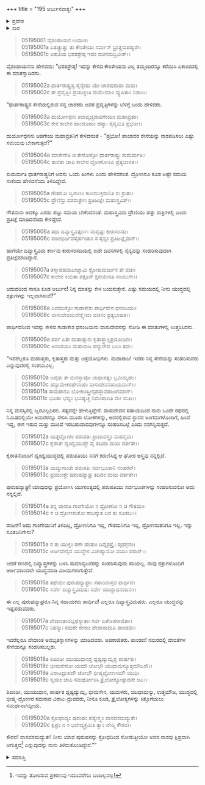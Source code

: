 +++
title = "195 ಅರ್ಜುನವಾಕ್ಯಃ"
+++

<details><summary>ಪ್ರವೇಶ</summary>


।।   ಓಂ ಓಂ ನಮೋ ನಾರಾಯಣಾಯ।।   ಶ್ರೀ ವೇದವ್ಯಾಸಾಯ ನಮಃ ।।

ಶ್ರೀ ಕೃಷ್ಣದ್ವೈಪಾಯನ ವೇದವ್ಯಾಸ ವಿರಚಿತ  

**ಶ್ರೀ ಮಹಾಭಾರತ**

**ಉದ್ಯೋಗ ಪರ್ವ**

**ಅಂಬೋಽಪಾಖ್ಯಾನ ಪರ್ವ**

**ಅಧ್ಯಾಯ 195**

</details>

<details><summary>ಸಾರ</summary>

“ಎಷ್ಟು ಸಮಯದಲ್ಲಿ ನೀನು ಯುದ್ಧದಲ್ಲಿ ಶತ್ರುಗಳನ್ನು ಇಲ್ಲವಾಗಿಸುವೆ?” ಎಂದು ಯುಧಿಷ್ಠಿರನು ಕೇಳಲು ಅರ್ಜುನನು “ವಾಸುದೇವನ ಸಹಾಯದಿಂದ ನಾನು ಒಂದೇ ರಥದಲ್ಲಿ ನಿಮಿಷದಲ್ಲಿಯೇ ಅಮರರನ್ನೂ ಸೇರಿಸಿ ಮೂರು ಲೋಕಗಳನ್ನು, ಅದರಲ್ಲಿರುವ ಸ್ಥಾವರ ಜಂಗಮಗಳೊಂದಿಗೆ, ಹಿಂದೆ ಇದ್ದ, ಈಗ ಇರುವ ಮತ್ತು ಮುಂದೆ ಇರಬಹುದಾದವುಗಳನ್ನೂ ಸಂಹರಿಸಬಲ್ಲೆ ಎಂದು ನನಗನ್ನಿಸುತ್ತದೆ” ಎಂದು ಹೇಳಿದುದು (1-20).


</details>


> 05195001 ವೈಶಂಪಾಯನ ಉವಾಚ।  
05195001a ಏತಚ್ಚ್ರುತ್ವಾ ತು ಕೌಂತೇಯಃ ಸರ್ವಾನ್ ಭ್ರಾತೄನುಪಹ್ವರೇ।  
05195001c ಆಹೂಯ ಭರತಶ್ರೇಷ್ಠ ಇದಂ ವಚನಮಬ್ರವೀತ್।।

ವೈಶಂಪಾಯನನು ಹೇಳಿದನು: “ಭರತಶ್ರೇಷ್ಠ! ಇದನ್ನು ಕೇಳಿದ ಕೌಂತೇಯನು ಎಲ್ಲ ತಮ್ಮಂದಿರನ್ನೂ ಕರೆಯಿಸಿ ಏಕಾಂತದಲ್ಲಿ ಈ ಮಾತನ್ನಾಡಿದನು.

> 05195002a ಧಾರ್ತರಾಷ್ಟ್ರಸ್ಯ ಸೈನ್ಯೇಷು ಯೇ ಚಾರಪುರುಷಾ ಮಮ।  
05195002c ತೇ ಪ್ರವೃತ್ತಿಂ ಪ್ರಯಚ್ಚಂತಿ ಮಮೇಮಾಂ ವ್ಯುಷಿತಾಂ ನಿಶಾಂ।।

“ಧಾರ್ತರಾಷ್ಟ್ರನ ಸೇನೆಯಲ್ಲಿರುವ ನನ್ನ ಚಾರಕರು ಅವರ ಪ್ರವೃತ್ತಿಗಳನ್ನು ಬೆಳಿಗ್ಗೆ ಬಂದು ಹೇಳಿದರು.

> 05195003a ದುರ್ಯೋಧನಃ ಕಿಲಾಪೃಚ್ಚದಾಪಗೇಯಂ ಮಹಾವ್ರತಂ।  
05195003c ಕೇನ ಕಾಲೇನ ಪಾಂಡೂನಾಂ ಹನ್ಯಾಃ ಸೈನ್ಯಮಿತಿ ಪ್ರಭೋ।।

ದುರ್ಯೋಧನನು ಆಪಗೇಯ ಮಹಾವ್ರತನಿಗೆ ಕೇಳಿದನಂತೆ - “ಪ್ರಭೋ! ಪಾಂಡವರ ಸೇನೆಯನ್ನು ನಾಶಪಡಿಸಲು ಎಷ್ಟು ಸಮಯವು ಬೇಕಾಗುತ್ತದೆ?”

> 05195004a ಮಾಸೇನೇತಿ ಚ ತೇನೋಕ್ತೋ ಧಾರ್ತರಾಷ್ಟ್ರಃ ಸುದುರ್ಮತಿಃ।  
05195004c ತಾವತಾ ಚಾಪಿ ಕಾಲೇನ ದ್ರೋಣೋಽಪಿ ಪ್ರತ್ಯಜಾನತ।।

ಸುದುರ್ಮತಿ ಧಾರ್ತರಾಷ್ಟ್ರನಿಗೆ ಅವನು ಒಂದು ತಿಂಗಳು ಎಂದು ಹೇಳಿದನಂತೆ. ದ್ರೋಣನೂ ಕೂಡ ಅಷ್ಟೇ ಸಮಯ ಸಾಕೆಂದು ಹೇಳಿದನೆಂದು ತಿಳಿದಿದ್ದೇವೆ.

> 05195005a ಗೌತಮೋ ದ್ವಿಗುಣಂ ಕಾಲಮುಕ್ತವಾನಿತಿ ನಃ ಶ್ರುತಂ।  
05195005c ದ್ರೌಣಿಸ್ತು ದಶರಾತ್ರೇಣ ಪ್ರತಿಜಜ್ಞೇ ಮಹಾಸ್ತ್ರವಿತ್।।

ಗೌತಮನು ಅದಕ್ಕೂ ಎರಡು ಪಟ್ಟು ಸಮಯ ಬೇಕೆಂದನಂತೆ. ಮಹಾಸ್ತ್ರವಿದು ದ್ರೌಣಿಯು ಹತ್ತು ರಾತ್ರಿಗಳಲ್ಲಿ ಎಂದು ಪ್ರತಿಜ್ಞೆ ಮಾಡಿದನೆಂದು ಕೇಳಿದ್ದೇವೆ.

> 05195006a ತಥಾ ದಿವ್ಯಾಸ್ತ್ರವಿತ್ಕರ್ಣಃ ಸಂಪೃಷ್ಟಃ ಕುರುಸಂಸದಿ।  
05195006c ಪಂಚಭಿರ್ದಿವಸೈರ್ಹಂತುಂ ಸ ಸೈನ್ಯಂ ಪ್ರತಿಜಜ್ಞೈವಾನ್।।

ಹಾಗೆಯೇ ದಿವ್ಯಾಸ್ತ್ರವಿದು ಕರ್ಣನು ಕುರುಸಂಸದಿಯಲ್ಲಿ ಐದೇ ದಿವಸಗಳಲ್ಲಿ ಸೈನ್ಯವನ್ನು ಸಂಹರಿಸುವುದಾಗಿ ಪ್ರತಿಜ್ಞೆಮಾಡಿದ್ದಾನೆ.

> 05195007a ತಸ್ಮಾದಹಮಪೀಚ್ಚಾಮಿ ಶ್ರೋತುಮರ್ಜುನ ತೇ ವಚಃ।  
05195007c ಕಾಲೇನ ಕಿಯತಾ ಶತ್ರೂನ್ ಕ್ಷಪಯೇರಿತಿ ಸಂಯುಗೇ।।

ಆದುದರಿಂದ ನಾನೂ ಕೂಡ ಅರ್ಜುನ! ನಿನ್ನ ಮಾತನ್ನು ಕೇಳ ಬಯಸುತ್ತೇನೆ. ಎಷ್ಟು ಸಮಯದಲ್ಲಿ ನೀನು ಯುದ್ಧದಲ್ಲಿ ಶತ್ರುಗಳನ್ನು ಇಲ್ಲವಾಗಿಸುವೆ?”

> 05195008a ಏವಮುಕ್ತೋ ಗುಡಾಕೇಶಃ ಪಾರ್ಥಿವೇನ ಧನಂಜಯಃ।  
05195008c ವಾಸುದೇವಮವೇಕ್ಷ್ಯೇದಂ ವಚನಂ ಪ್ರತ್ಯಭಾಷತ।।

ಪಾರ್ಥಿವನಿಂದ ಇದನ್ನು ಕೇಳಿದ ಗುಡಾಕೇಶ ಧನಂಜಯನು ವಾಸುದೇವನನ್ನು ನೋಡಿ ಈ ಮಾತುಗಳಲ್ಲಿ ಉತ್ತರಿಸಿದನು.

> 05195009a ಸರ್ವ ಏತೇ ಮಹಾತ್ಮಾನಃ ಕೃತಾಸ್ತ್ರಾಶ್ಚಿತ್ರಯೋಧಿನಃ।  
05195009c ಅಸಂಶಯಂ ಮಹಾರಾಜ ಹನ್ಯುರೇವ ಬಲಂ ತವ।।

“ಇವರೆಲ್ಲರೂ ಮಹಾತ್ಮರು, ಕೃತಾಸ್ತ್ರರು ಮತ್ತು ಚಿತ್ರಯೋಧಿಗಳು. ಮಹಾರಾಜ! ಇವರು ನಿನ್ನ ಸೇನೆಯನ್ನು ಸಂಹರಿಸುವರು ಎನ್ನುವುದರಲ್ಲಿ ಸಂಶಯವಿಲ್ಲ.

> 05195010a ಅಪೈತು ತೇ ಮನಸ್ತಾಪೋ ಯಥಾಸತ್ಯಂ ಬ್ರವೀಮ್ಯಹಂ।  
05195010c ಹನ್ಯಾಮೇಕರಥೇನಾಹಂ ವಾಸುದೇವಸಹಾಯವಾನ್।।  
05195011a ಸಾಮರಾನಪಿ ಲೋಕಾಂಸ್ತ್ರೀನ್ಸಹಸ್ಥಾವರಜಂಗಮಾನ್।  
05195011c ಭೂತಂ ಭವ್ಯಂ ಭವಿಷ್ಯಚ್ಚ ನಿಮೇಷಾದಿತಿ ಮೇ ಮತಿಃ।।

ನಿನ್ನ ಮನಸ್ಸಿನಲ್ಲಿ ಜ್ವರವಿಲ್ಲದಿರಲಿ. ಸತ್ಯವನ್ನೇ ಹೇಳುತ್ತಿದ್ದೇನೆ. ವಾಸುದೇವನ ಸಹಾಯದಿಂದ ನಾನು ಒಂದೇ ರಥದಲ್ಲಿ ನಿಮಿಷದಲ್ಲಿಯೇ ಅಮರರನ್ನೂ ಸೇರಿಸಿ ಮೂರು ಲೋಕಗಳನ್ನು, ಅದರಲ್ಲಿರುವ ಸ್ಥಾವರ ಜಂಗಮಗಳೊಂದಿಗೆ, ಹಿಂದೆ ಇದ್ದ, ಈಗ ಇರುವ ಮತ್ತು ಮುಂದೆ ಇರಬಹುದಾದವುಗಳನ್ನೂ ಸಂಹರಿಸಬಲ್ಲೆ ಎಂದು ನನಗನ್ನಿಸುತ್ತದೆ.

> 05195012a ಯತ್ತದ್ಘೋರಂ ಪಶುಪತಿಃ ಪ್ರಾದಾದಸ್ತ್ರಂ ಮಹನ್ಮಮ।  
05195012c ಕೈರಾತೇ ದ್ವಂದ್ವಯುದ್ಧೇ ವೈ ತದಿದಂ ಮಯಿ ವರ್ತತೇ।।

ಕೈರಾತನೊಂದಿಗೆ ದ್ವಂದ್ವಯುದ್ಧದಲ್ಲಿ ಪಶುಪತಿಯು ನನಗೆ ಕರುಣಿಸಿದ್ದ ಆ ಘೋರ ಅಸ್ತ್ರವು ನನ್ನಲ್ಲಿದೆ.

> 05195013a ಯದ್ಯುಗಾಂತೇ ಪಶುಪತಿಃ ಸರ್ವಭೂತಾನಿ ಸಂಹರನ್।  
05195013c ಪ್ರಯುಂಕ್ತೇ ಪುರುಷವ್ಯಾಘ್ರ ತದಿದಂ ಮಯಿ ವರ್ತತೇ।।

ಪುರುಷವ್ಯಾಘ್ರ! ಯಾವುದನ್ನು ಪ್ರಯೋಗಿಸಿ ಯುಗಾಂತ್ಯದಲ್ಲಿ ಪಶುಪತಿಯು ಸರ್ವಭೂತಗಳನ್ನು ಸಂಹರಿಸುವನೋ ಅದು ನನ್ನಲ್ಲಿದೆ.

> 05195014a ತನ್ನ ಜಾನಾತಿ ಗಾಂಗೇಯೋ ನ ದ್ರೋಣೋ ನ ಚ ಗೌತಮಃ।   
05195014c ನ ಚ ದ್ರೋಣಸುತೋ ರಾಜನ್ಕುತ ಏವ ತು ಸೂತಜಃ।।

ರಾಜನ್! ಅದು ಗಾಂಗೇಯನಿಗೆ ತಿಳಿದಿಲ್ಲ, ದ್ರೋಣನಿಗೂ ಇಲ್ಲ, ಗೌತಮನಿಗೂ ಇಲ್ಲ, ದ್ರೋಣಸುತನಿಗೂ ಇಲ್ಲ. ಇನ್ನು ಸೂತಜನಿಗೇನು?

> 05195015a ನ ತು ಯುಕ್ತಂ ರಣೇ ಹಂತುಂ ದಿವ್ಯೈರಸ್ತ್ರೈಃ ಪೃಥಗ್ಜನಂ।  
05195015c ಆರ್ಜವೇನೈವ ಯುದ್ಧೇನ ವಿಜೇಷ್ಯಾಮೋ ವಯಂ ಪರಾನ್।।

ಆದರೆ ರಣದಲ್ಲಿ ದಿವ್ಯಾಸ್ತ್ರಗಳನ್ನು ಬಳಸಿ ಸಾಮಾನ್ಯಜನರನ್ನು ಸಂಹರಿಸುವುದು ಸರಿಯಲ್ಲ. ನಾವು ಶತ್ರುಗಳೊಂದಿಗೆ ಆರ್ಜವದಿಂದಲೇ ಯುದ್ಧಮಾಡಿ ವಿಜಯಿಗಳಾಗುತ್ತೇವೆ.

> 05195016a ತಥೇಮೇ ಪುರುಷವ್ಯಾಘ್ರಾಃ ಸಹಾಯಾಸ್ತವ ಪಾರ್ಥಿವ।  
05195016c ಸರ್ವೇ ದಿವ್ಯಾಸ್ತ್ರವಿದುಷಃ ಸರ್ವೇ ಯುದ್ಧಾಭಿನಂದಿನಃ।।

ಈ ಎಲ್ಲ ಪುರುಷವ್ಯಾಘ್ರರೂ ನಿನ್ನ ಸಹಾಯಕರು ಪಾರ್ಥಿವ! ಎಲ್ಲರೂ ದಿವ್ಯಾಸ್ತ್ರವಿದುಷರು. ಎಲ್ಲರೂ ಯುದ್ಧವನ್ನು ಇಷ್ಟಪಡುವವರು.

> 05195017a ವೇದಾಂತಾವಭೃಥಸ್ನಾತಾಃ ಸರ್ವ ಏತೇಽಪರಾಜಿತಾಃ।  
05195017c ನಿಹನ್ಯುಃ ಸಮರೇ ಸೇನಾಂ ದೇವಾನಾಮಪಿ ಪಾಂಡವ।।

ಇವರೆಲ್ಲರೂ ವೇದಾಂತ ಅವಭೃತಸ್ನಾನಗಳನ್ನು ಮಾಡಿದವರು. ಅಪರಾಜಿತರು. ಪಾಂಡವ! ಸಮರದಲ್ಲಿ ದೇವತೆಗಳ ಸೇನೆಯನ್ನೂ ಸಂಹರಿಸಬಲ್ಲರು.

> 05195018a ಶಿಖಂಡೀ ಯುಯುಧಾನಶ್ಚ ಧೃಷ್ಟದ್ಯುಮ್ನಶ್ಚ ಪಾರ್ಷತಃ।  
05195018c ಭೀಮಸೇನೋ ಯಮೌ ಚೋಭೌ ಯುಧಾಮನ್ಯೂತ್ತಮೌಜಸೌ।।  
05195019a ವಿರಾಟದ್ರುಪದೌ ಚೋಭೌ ಭೀಷ್ಮದ್ರೋಣಸಮೌ ಯುಧಿ।  
05195019c ಸ್ವಯಂ ಚಾಪಿ ಸಮರ್ಥೋಽಸಿ ತ್ರೈಲೋಕ್ಯೋತ್ಸಾದನೇ ಅಪಿ।।

ಶಿಖಂಡೀ, ಯುಯುಧಾನ, ಪಾರ್ಷತ ಧೃಷ್ಟದ್ಯುಮ್ನ, ಭೀಮಸೇನ, ಯಮಳರು, ಯುಧಾಮನ್ಯು, ಉತ್ತಮೌಜ, ಯುದ್ಧದಲ್ಲಿ ಭೀಷ್ಮ-ದ್ರೋಣರ ಸಮನಾದ ವಿರಾಟ-ದ್ರುಪದರು, ನೀನೂ ಕೂಡ, ತ್ರೈಲೋಕ್ಯಗಳನ್ನು ಕಿತ್ತೊಗೆಯಲು ಸಮರ್ಥನಾಗಿದ್ದೀಯೆ.

> 05195020a ಕ್ರೋಧಾದ್ಯಂ ಪುರುಷಂ ಪಶ್ಯೇಸ್ತ್ವಂ ವಾಸವಸಮದ್ಯುತೇ।  
05195020c ಕ್ಷಿಪ್ರಂ ನ ಸ ಭವೇದ್ವ್ಯಕ್ತಮಿತಿ ತ್ವಾಂ ವೇದ್ಮಿ ಕೌರವ।।

ಕೌರವ! ವಾಸವಸಮದ್ಯುತೇ! ನೀನು ಯಾವ ಪುರುಷನನ್ನು ಕ್ರೋಧದಿಂದ ನೋಡುತ್ತೀಯೋ ಅವನ ನಾಶವು ಕ್ಷಿಪ್ರವಾಗಿ ಆಗುತ್ತದೆ[^1] ಎನ್ನುವುದನ್ನು ನಾನು ತಿಳಿದುಕೊಂಡಿದ್ದೇನೆ.””


<details><summary>ಸಮಾಪ್ತಿ</summary>

ಇತಿ ಶ್ರೀ ಮಹಾಭಾರತೇ ಉದ್ಯೋಗ ಪರ್ವಣಿ ಅಂಬೋಽಪಾಖ್ಯಾನ ಪರ್ವಣಿ ಅರ್ಜುನವಾಕ್ಯೇ ಪಂಚನವತ್ಯಧಿಕಶತತಮೋಽಧ್ಯಾಯಃ।  
ಇದು ಶ್ರೀ ಮಹಾಭಾರತದಲ್ಲಿ ಉದ್ಯೋಗ ಪರ್ವದಲ್ಲಿ ಅಂಬೋಽಪಾಖ್ಯಾನ ಪರ್ವದಲ್ಲಿ ಅರ್ಜುನವಾಕ್ಯದಲ್ಲಿ ನೂರಾತೊಂಭತ್ತೈದನೆಯ ಅಧ್ಯಾಯವು.


</details>

[^1]: ಇದನ್ನು ತೋರಿಸುವ ಪ್ರಕರಣವು ಇದೂವರೆಗೂ ಬಂದಿಲ್ಲವಲ್ಲ!

